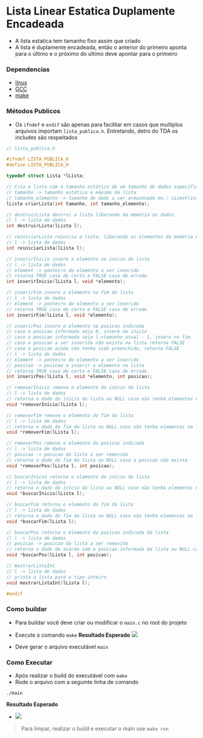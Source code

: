 # Lista Linear Estatica Duplamente Encadeada

- A lista estatica tem tamanho fixo assim que criado
- A lista é duplamente encadeada, então o anterior do primeiro aponta para o último e o próximo do ultimo deve apontar para o primeiro

### Dependencias
- [linux](https://www.linux.org/pages/download/)
- [GCC](https://gcc.gnu.org/install/index.html)
- [make](https://www.unixmen.com/install-ubuntu-make-on-ubuntu-15-04/)

### Métodos Publicos
- Os `ifndef` e `endif` são apenas para facilitar em casos que multiplos arquivos importam `lista_publica.h`. Entretando, detro do TDA os includes são respeitados
```c
// lista_publica.h

#ifndef LISTA_PUBLICA_H
#define LISTA_PUBLICA_H

typedef struct Lista *lLista;

// Cria a lista com o tamanho estático de um tamanho de dados específico
// tamanho -> tamanho estático e máximo da lista
// tamanho_elemento -> tamanho do dado a ser armazenado ex.: sizeof(int)
lLista criarLista(int tamanho, int tamanho_elemento);

// destruirLista destroi a lista liberando da memória os dados
// l -> lista de dados
int destruirLista(lLista l);

// reiniciarLista reinicia a lista, liberando os elementos da memória e reiniciando os valores da lista
// l -> lista de dados
int reiniciarLista(lLista l);

// inserirInicio insere o elemento no inicio da lista
// l -> lista de dados
// element -> ponteiro do elemento a ser inserido
// retorna TRUE caso de certo e FALSE caso de errado
int inserirInicio(lLista l, void *elemento);

// inserirFim insere o elemento no fim da lista
// l -> lista de dados
// element -> ponteiro do elemento a ser inserido
// retorna TRUE caso de certo e FALSE caso de errado
int inserirFim(lLista l, void *elemento);

// inserirPos insere o elemento na posicao indicada
// caso a posicao informada seja 0, insere no inicio
// caso a posicao informada seja l->tamanho_atual - 1, insere no fim
// caso a posicao a ser inserida não exista na lista retorna FALSE
// caso a posicao ainda não tenha sido preenchida, retorna FALSE
// l -> lista de dados
// element -> ponteiro do elemento a ser inserido
// posicao -> posicao a inserir o elemento na lista
// retorna TRUE caso de certo e FALSE caso de errado
int inserirPos(lLista l, void *elemento, int posicao);

// removerInicio remove o elemento do início da lista
// l -> lista de dados
// retorna o dado do início da lista ou NULL caso não tenha elementos na lista
void *removerInicio(lLista l);

// removerFim remove o elemento do fim da lista
// l -> lista de dados
// retorna o dado do fim da lista ou NULL caso não tenha elementos na lista
void *removerFim(lLista l);

// removerPos remove o elemento da posicao indicada
// l -> lista de dados
// posicao -> posicao da lista a ser removida
// retorna o dado do fim da lista ou NULL caso a posicao não exista
void *removerPos(lLista l, int posicao);

// buscarInicio retorna o elemento do início da lista
// l -> lista de dados
// retorna o dado do início da lista ou NULL caso não tenha elementos na lista
void *buscarInicio(lLista l);

// buscarFim retorna o elemento do fim da lista
// l -> lista de dados
// retorna o dado do fim da lista ou NULL caso não tenha elementos na lista
void *buscarFim(lLista l);

// buscarPos retorna o elemento da posicao indicada da lista
// l -> lista de dados
// posicao -> posicao da lista a ser removida
// retorna o dado de acordo com a posicao informada da lista ou NULL caso não tenha a posicao indicada
void *buscarPos(lLista l, int posicao);

// mostrarListaInt
// l -> lista de dados
// printa a lista para o tipo inteiro
void mostrarListaInt(lLista l);

#endif
```

### Como buildar
- Para buildar você deve criar ou modificar o `main.c` no root do projeto

- Execute o comando `make`
__Resultado Esperado__
![](https://i.imgur.com/8p6Uvs8.png)

- Deve gerar o arquivo executável `main`

### Como Executar
- Após realizar o build do executável com `make`
- Rode o arquivo com a seguinte linha de comando
```shell
./main
```

__Resultado Esperado__
- ![](https://i.imgur.com/2dCbRys.png)

> Para limpar, realizar o build e executar o main use `make run`
